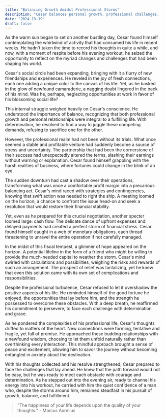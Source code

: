 ```yaml
---
title: "Balancing Growth Amidst Professional Storms"
description: "Cesar balances personal growth, professional challenges, and new relationships amid uncertainty."
date: "2024-10-19"
draft: false
---
```


As the warm sun began to set on another bustling day, Cesar found himself contemplating the whirlwind of activity that had consumed his life in recent weeks. He hadn't taken the time to record his thoughts in quite a while, and now, with a moment of respite before his evening workout, he seized the opportunity to reflect on the myriad changes and challenges that had been shaping his world.

Cesar's social circle had been expanding, bringing with it a flurry of new friendships and experiences. He reveled in the joy of fresh connections, each one adding a unique color to the canvas of his life. Yet, as he basked in the glow of newfound camaraderie, a nagging doubt lingered in the back of his mind. Was he, perhaps, neglecting opportunities at work in favor of his blossoming social life?

This internal struggle weighed heavily on Cesar's conscience. He understood the importance of balance, recognizing that both professional growth and personal relationships were integral to a fulfilling life. With determination, he resolved to find a way to juggle these competing demands, refusing to sacrifice one for the other.

However, the professional realm had not been without its trials. What once seemed a stable and profitable venture had suddenly become a source of stress and uncertainty. The partnership that had been the cornerstone of their success had unexpectedly altered the terms, slashing their earnings without warning or explanation. Cesar found himself grappling with the harsh realities of business, where fortunes could change in the blink of an eye.

The sudden downturn had cast a shadow over their operations, transforming what was once a comfortable profit margin into a precarious balancing act. Cesar's mind raced with strategies and contingencies, knowing that swift action was needed to right the ship. A meeting loomed on the horizon, a chance to confront the issue head-on and seek a resolution that would restore their financial stability.

Yet, even as he prepared for this crucial negotiation, another specter loomed large: cash flow. The delicate dance of upfront expenses and delayed payments had created a perfect storm of financial stress. Cesar found himself caught in a web of monetary obligations, each thread threatening to unravel the entire operation if not carefully managed.

In the midst of this fiscal tempest, a glimmer of hope appeared on the horizon. A potential lifeline in the form of a friend who might be willing to provide the much-needed capital to weather the storm. Cesar's mind swirled with calculations and possibilities, weighing the risks and rewards of such an arrangement. The prospect of relief was tantalizing, yet he knew that even this solution came with its own set of complications and responsibilities.

Despite the professional turbulence, Cesar refused to let it overshadow the positive aspects of his life. He reminded himself of the good fortune he enjoyed, the opportunities that lay before him, and the strength he possessed to overcome these obstacles. With a deep breath, he reaffirmed his commitment to persevere, to face each challenge with determination and grace.

As he pondered the complexities of his professional life, Cesar's thoughts drifted to matters of the heart. New connections were forming, tentative and fragile, yet full of promise. He approached these budding relationships with a newfound wisdom, choosing to let them unfold naturally rather than overthinking every interaction. This mindful approach brought a sense of peace and excitement, allowing him to savor the journey without becoming entangled in anxiety about the destination.

With his thoughts collected and his resolve strengthened, Cesar prepared to face the challenges that lay ahead. He knew that the path forward would not be easy, but he was ready to meet each obstacle with courage and determination. As he stepped out into the evening air, ready to channel his energy into his workout, he carried with him the quiet confidence of a man who, despite the storms around him, remained steadfast in his pursuit of growth, balance, and fulfillment.

> "The happiness of your life depends upon the quality of your thoughts." - Marcus Aurelius